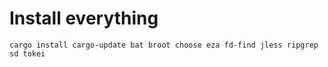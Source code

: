 # Install everything

```
cargo install cargo-update bat broot choose eza fd-find jless ripgrep sd tokei
```
